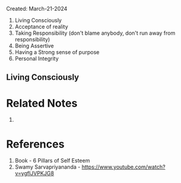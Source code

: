 Created: March-21-2024

1. Living Consciously
2. Acceptance of reality
3. Taking Responsibility (don't blame anybody, don't run away from responsibility)
4. Being Assertive
5. Having a Strong sense of purpose
6. Personal Integrity
## Living Consciously


# Related Notes

1. 
# References

1. Book - 6 Pillars of Self Esteem
2. Swamy Sarvapriyananda - https://www.youtube.com/watch?v=ygflJVPKJG8